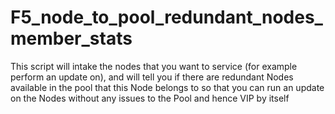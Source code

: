 # F5_node_to_pool_redundant_nodes_member_stats

This script will intake the nodes that you want to service (for example perform an update on), and will tell you if there are redundant Nodes available in the pool that this Node belongs to so that you can run an update on the Nodes without any issues to the Pool and hence VIP by itself
